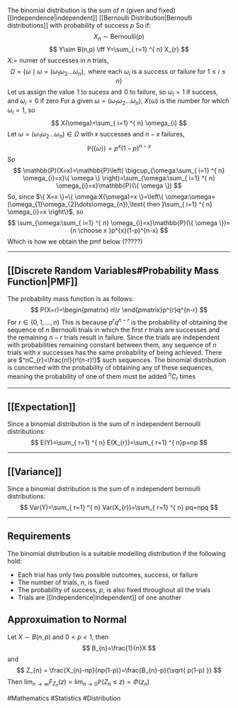 The binomial distribution is the sum of $n$ (given and fixed) [[Independence|independent]] [[Bernoulli Distribution|Bernoulli distributions]] with probability of success $p$
So if:
$$
X_{n}\sim \text{Bernoulli}(p)
$$
$$
Y\sim B(n,p) \iff Y=\sum_{ r=1} ^{ n}  X_{r}
$$
$X:=$ numer of successes in $n$ trials,
$$
\Omega=\{ \omega\mid\omega=(\omega_{1}\omega_{2}\dots\omega_{n}),\text{ where each }\omega_{i} \text{ is a success or failure for }1\leq i\leq n\}
$$
Let us assign the value $\hspace{0pt}1$ to sucess and $\hspace{0pt}0$ to failure, so $\omega_{i}=1$ if success, and $\omega_{i}=0$ if zero
For a given $\omega=(\omega_{1}\omega_{2}\dots\omega_{n})$, $X(\omega)$ is the number for which $\omega_{i}=1$, so
$$
X(\omega)=\sum_{ i=1} ^{ n}  \omega_{i}
$$
Let $\omega=(\omega_{1}\omega_{2}\dots\omega_{n})\in\Omega$ with $x$ successes and $n-x$ failures,
$$
\mathbb{P}(\{ \omega \})=p^{x}(1-p)^{n-x}
$$
So
$$
\mathbb{P}(X=x)=\mathbb{P}\left( \bigcup_{\omega:\sum_{ i=1} ^{ n}  \omega_{i}=x}\{ \omega \} \right)=\sum_{\omega:\sum_{ i=1} ^{ n}  \omega_{i}=x}\mathbb{P}(\{ \omega \})
$$
So, since $\{ X=x \}=\{ \omega:X(\omega)=x \}=\left\{  \omega:\omega=(\omega_{1}\omega_{2}\dots\omega_{n}),\text{ then }\sum_{ i=1} ^{ n} \omega_{i}=x  \right\}$, so
$$
\sum_{\omega:\sum_{ i=1} ^{ n}  \omega_{i}=x}\mathbb{P}(\{ \omega \})={n \choose x }p^{x}(1-p)^{n-x}
$$
Which is how we obtain the pmf below (?????)
___
## [[Discrete Random Variables#Probability Mass Function|PMF]]
The probability mass function is as follows:
$$
P(X=r)=\begin{pmatrix}
n\\r
\end{pmatrix}p^{r}q^{n-r}
$$
For $r \in \{ 0,1,\dots,n \}$
This is because $p^rq^{n-r}$ is the probability of obtaining the sequence of $n$ Bernoulli trials in which the first $r$ trials are successes and the remaining $n-r$ trials result in failure. Since the trials are independent with probabilities remaining constant between them, any sequence of $n$ trials with $x$ successes has the same probability of being achieved. There are $^nC_{r}=\frac{n!}{r!(n-r)!}$ such sequences. The binomial distribution is concerned with the probability of obtaining any of these sequences, meaning the probability of one of them must be added $^nC_{r}$ times
___
## [[Expectation]]
Since a binomial distribution is the sum of $n$ independent bernoulli distributions:
$$
E(Y)=\sum_{ r=1} ^{ n}  E(X_{r})=\sum_{ r=1} ^{ n}p=np
$$
___
## [[Variance]]
Since a binomial distribution is the sum of $n$ independent bernoulli distributions:
$$
Var(Y)=\sum_{ r=1} ^{ n}  Var(X_{r})=\sum_{ r=1} ^{ n}  pq=npq
$$
___
## Requirements
The binomial distribution is a suitable modelling distribution if the following hold:
- Each trial has only two possible outcomes, success, or failure
- The number of trials, $n$, is fixed
- The probability of success, $p$, is also fixed throughout all the trials
- Trials are [[Independence|independent]] of one another
## Approxuimation to Normal
Let $X\sim B(n,p)$ and $0<p<1$, then
$$
B_{n}=\frac{1}{n}X
$$
and
$$
Z_{n} = \frac{X_{n}-np}{np(1-p)}=\frac{B_{n}-p}{\sqrt{ p(1-p) }}
$$
Then $\lim_{ n \to \infty }F_{Z_{n}}(z)=\lim_{ n \to 0 }\mathbb{P}(Z_{n}\leq z)=\Phi(z_{n})$





#Mathematics #Statistics #Distribution 